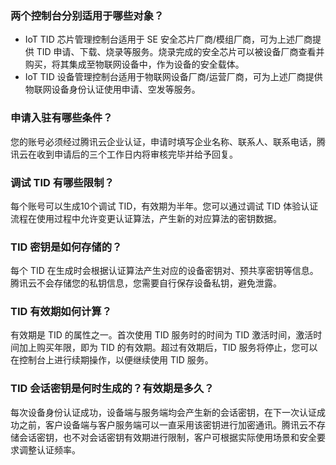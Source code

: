 ### 两个控制台分别适用于哪些对象？
- IoT TID 芯片管理控制台适用于 SE 安全芯片厂商/模组厂商，可为上述厂商提供 TID 申请、下载、烧录等服务。烧录完成的安全芯片可以被设备厂商查看并购买，将其集成至物联网设备中，作为设备的安全载体。
- IoT TID 设备管理控制台适用于物联网设备厂商/运营厂商，可为上述厂商提供物联网设备身份认证使用申请、空发等服务。


### 申请入驻有哪些条件？
您的账号必须经过腾讯云企业认证，申请时填写企业名称、联系人、联系电话，腾讯云在收到申请后的三个工作日内将审核完毕并给予回复。

### 调试 TID 有哪些限制？
每个账号可以生成10个调试 TID，有效期为半年。您可以通过调试 TID 体验认证流程在使用过程中允许变更认证算法，产生新的对应算法的密钥数据。

### TID 密钥是如何存储的？
每个 TID 在生成时会根据认证算法产生对应的设备密钥对、预共享密钥等信息。腾讯云不会存储您的私钥信息，您需要自行保存设备私钥，避免泄露。

### TID 有效期如何计算？
有效期是 TID 的属性之一。首次使用 TID 服务时的时间为 TID 激活时间，激活时间加上购买年限，即为 TID 的有效期。超过有效期后，TID 服务将停止，您可以在控制台上进行续期操作，以便继续使用 TID 服务。

### TID 会话密钥是何时生成的？有效期是多久？
每次设备身份认证成功，设备端与服务端均会产生新的会话密钥，在下一次认证成功之前，客户设备端与客户服务端可以一直采用该密钥进行加密通讯。腾讯云不存储会话密钥，也不对会话密钥有效期进行限制，客户可根据实际使用场景和安全要求调整认证频率。



